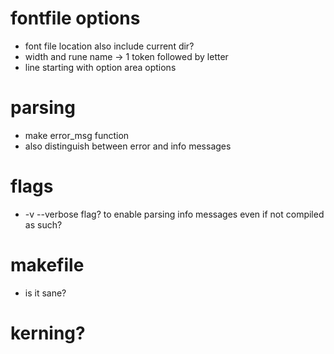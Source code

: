 # fontfile options

- font file location also include current dir?
- width and rune name -> 1 token followed by letter
- line starting with option area options

# parsing

- make error_msg function
- also distinguish between error and info messages

# flags

- -v --verbose flag? to enable parsing info messages even if not compiled as such?

# makefile

- is it sane?

# kerning?
